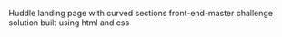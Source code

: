 Huddle landing page with curved sections front-end-master challenge
solution built using html and css
